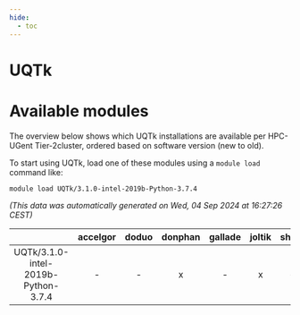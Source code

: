 ```yaml
---
hide:
  - toc
---
```


UQTk
====

# Available modules


The overview below shows which UQTk installations are available per HPC-UGent Tier-2cluster, ordered based on software version (new to old).

To start using UQTk, load one of these modules using a `module load` command like:

```shell
module load UQTk/3.1.0-intel-2019b-Python-3.7.4
```

*(This data was automatically generated on Wed, 04 Sep 2024 at 16:27:26 CEST)*  

| |accelgor|doduo|donphan|gallade|joltik|shinx|skitty|
| :---: | :---: | :---: | :---: | :---: | :---: | :---: | :---: |
|UQTk/3.1.0-intel-2019b-Python-3.7.4|-|-|x|-|x|-|x|
